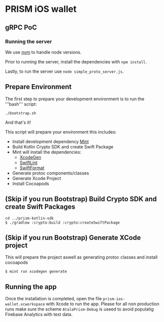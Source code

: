 # PRISM iOS wallet

## gRPC PoC

### Running the server

We use [nvm](https://github.com/nvm-sh/nvm) to handle node versions.

Prior to running the server, install the dependencies with `npm install`.

Lastly, to run the server use `node simple_proto_server.js`.

## Prepare Environment

The first step to prepare your development environment is to run the '''bash''' script:
```
./bootstrap.sh
```

And that's it!

This script will prepare your environment this includes:
- Install development dependency [Mint](https://github.com/yonaskolb/Mint)
- Build Kotlin Crypto SDK and create Swift Package
- Mint will install the dependencies:
    - [XcodeGen](https://github.com/yonaskolb/XcodeGen)
    - [SwiftLint](https://github.com/realm/SwiftLint)
    - [SwiftFormat](https://github.com/nicklockwood/SwiftFormat)
- Generate protoc components/classes
- Generate Xcode Project
- Install Cocoapods

## (Skip if you run Bootstrap) Build Crypto SDK and create Swift Packages

```
cd ../prism-kotlin-sdk
$ ./gradlew :crypto:build :crypto:createSwiftPackage
```

## (Skip if you run Bootstrap) Generate XCode project

This will prepare the project aswell as generating protoc classes and install cocoapods

```
$ mint run xcodegen generate
```


## Running the app

Once the installation is completed, open the file `prism-ios-wallet.xcworkspace` with Xcode to run the app. Please for all non production runs make sure the scheme `AtalaPrism-Debug`  is useed to avoid populatig Firebase Analytics with test data.

